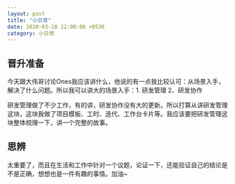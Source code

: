 ```yaml
---
layout: post
title: "小日常"
date: 2020-03-18 22:00:00 +0530
category: 小日常
---
```


## 晋升准备

今天跟大伟哥讨论Ones我应该讲什么，他说的有一点我比较认可：从场景入手，解决了什么问题。所以我可以讲大的场景入手：1. 研发管理 2、研发协作

研发管理做了不少工作，有的讲，研发协作没有大的更新。所以打算从讲研发管理这块，这块我做了项目模板、工时、迭代、工作台卡片等。我应该要把研发管理这块整体梳理一下，讲一个完整的故事。

## 思辨

太重要了，而且在生活和工作中针对一个议题，论证一下，还能验证自己的结论是不是正确，想想也是一件有趣的事情。加油~

